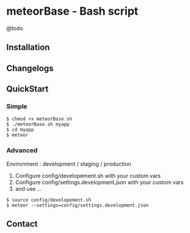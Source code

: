 # meteorBase - Bash script

@todo

## Installation

## Changelogs

## QuickStart
### Simple
```
$ chmod +x meteorBase.sh
$ ./meteorBase.sh myapp
$ cd myapp
$ meteor
```

### Advanced

Environment : development / staging / production

1. Configure config/developement.sh with your custom vars
2. Configure config/settings.development.json with your custom vars
3. and use ...
```
$ source config/developement.sh
$ meteor --settings=config/settings.development.json
```

## Contact

